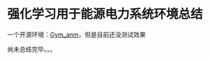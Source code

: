 # 强化学习用于能源电力系统环境总结

一个开源环境：[Gym_anm](https://gym-anm.readthedocs.io/en/latest/index.html)，但是目前还没测试效果

尚未总结完毕。。。